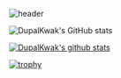 ![header](https://capsule-render.vercel.app/api?type=waving&&color=0:000000,100:39c5bb&height=200&section=header&text=My_profile&fontSize=50&animation=fadeIn&fontColor=FF298D)


![DupalKwak's GitHub stats](https://github-readme-stats.vercel.app/api?username=DupalKwak&theme=neon&show_icons=true)

[![DupalKwak's github stats](https://github-readme-stats.vercel.app/api/top-langs/?username=DupalKwak&theme=neon&show_icons=true&hide_border=true&title_color=004386&icon_color=004386&layout=compact)](https://github.com/DupalKwak)

[![trophy](https://github-profile-trophy.vercel.app/?username=DupalKwak)](https://github.com/ryo-ma/github-profile-trophy)